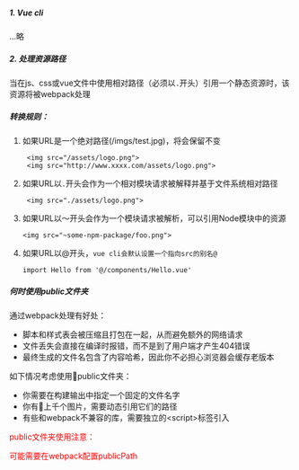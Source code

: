 ##### 1. Vue cli
...略

##### 2. 处理资源路径

当在js、css或vue文件中使用相对路径（必须以`.`开头）引用一个静态资源时，该资源将被webpack处理

##### 转换规则：

1. 如果URL是一个绝对路径(/imgs/test.jpg)，将会保留不变
   ```
    <img src="/assets/logo.png">
    <img src="http://www.xxxx.com/assets/logo.png">
   ```
2. 如果URL以`.`开头会作为一个相对模块请求被解释并基于文件系统相对路径
   ```
    <img src="./assets/logo.png">
   ```
3. 如果URL以～开头会作为一个模块请求被解析，可以引用Node模块中的资源
   ```
   <img src="~some-npm-package/foo.png">
   ```
4. 如果URL以@开头，`vue cli会默认设置一个指向src的别名@`
   ```
   import Hello from '@/components/Hello.vue'
   ```


##### 何时使用public文件夹

通过webpack处理有好处：

+ 脚本和样式表会被压缩且打包在一起，从而避免额外的网络请求
+ 文件丢失会直接在编译时报错，而不是到了用户端才产生404错误
+ 最终生成的文件名包含了内容哈希，因此你不必担心浏览器会缓存老版本

如下情况考虑使用public文件夹：

+ 你需要在构建输出中指定一个固定的文件名字
+ 你有上千个图片，需要动态引用它们的路径
+ 有些和webpack不兼容的库，需要独立的\<script\>标签引入

<font color=#FF0000 >
public文件夹使用注意：

可能需要在webpack配置publicPath
</font>